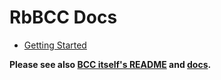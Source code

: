 # RbBCC Docs

* [Getting Started](getting_started.md)

**Please see also [BCC itself's README](https://github.com/iovisor/bcc/#readme) and [docs](https://github.com/iovisor/bcc/tree/master/docs).** 
